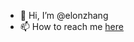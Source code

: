 - 👋 Hi, I’m @elonzhang
- 📫 How to reach me [here](https://github.com/elonzhang)

<!---
elonzhang/elonzhang is a ✨ special ✨ repository because its `README.md` (this file) appears on your GitHub profile.
You can click the Preview link to take a look at your changes.
--->
